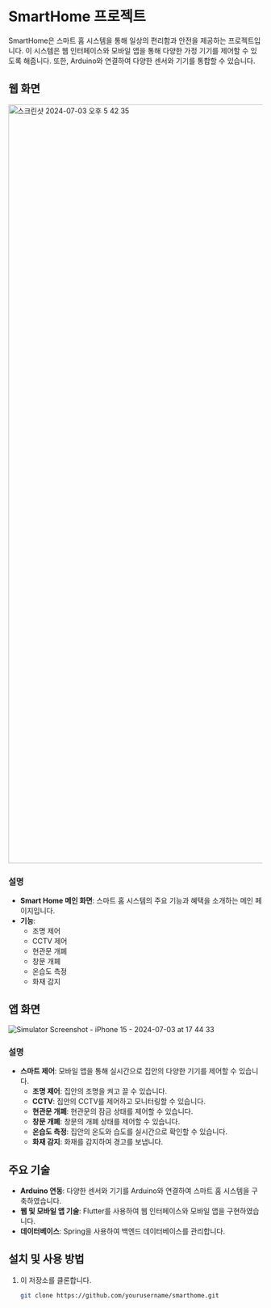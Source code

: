
# SmartHome 프로젝트

SmartHome은 스마트 홈 시스템을 통해 일상의 편리함과 안전을 제공하는 프로젝트입니다. 이 시스템은 웹 인터페이스와 모바일 앱을 통해 다양한 가정 기기를 제어할 수 있도록 해줍니다. 또한, Arduino와 연결하여 다양한 센서와 기기를 통합할 수 있습니다.

## 웹 화면
<img width="1501" alt="스크린샷 2024-07-03 오후 5 42 35" src="https://github.com/HiPeun/SmartHome/assets/112228310/19c3d4b1-899d-482d-b593-8c827bca6d74">



### 설명
- **Smart Home 메인 화면**: 스마트 홈 시스템의 주요 기능과 혜택을 소개하는 메인 페이지입니다.
- **기능**:
  - 조명 제어
  - CCTV 제어
  - 현관문 개폐
  - 창문 개폐
  - 온습도 측정
  - 화재 감지

## 앱 화면

![Simulator Screenshot - iPhone 15 - 2024-07-03 at 17 44 33](https://github.com/HiPeun/SmartHome/assets/112228310/bfcd28b0-242a-4234-ab89-05da8ef0b952)


### 설명
- **스마트 제어**: 모바일 앱을 통해 실시간으로 집안의 다양한 기기를 제어할 수 있습니다.
  - **조명 제어**: 집안의 조명을 켜고 끌 수 있습니다.
  - **CCTV**: 집안의 CCTV를 제어하고 모니터링할 수 있습니다.
  - **현관문 개폐**: 현관문의 잠금 상태를 제어할 수 있습니다.
  - **창문 개폐**: 창문의 개폐 상태를 제어할 수 있습니다.
  - **온습도 측정**: 집안의 온도와 습도를 실시간으로 확인할 수 있습니다.
  - **화재 감지**: 화재를 감지하여 경고를 보냅니다.

## 주요 기술

- **Arduino 연동**: 다양한 센서와 기기를 Arduino와 연결하여 스마트 홈 시스템을 구축하였습니다.
- **웹 및 모바일 앱 기술**: Flutter를 사용하여 웹 인터페이스와 모바일 앱을 구현하였습니다.
- **데이터베이스**: Spring을 사용하여 백엔드 데이터베이스를 관리합니다.

## 설치 및 사용 방법

1. 이 저장소를 클론합니다.
   ```bash
   git clone https://github.com/yourusername/smarthome.git

